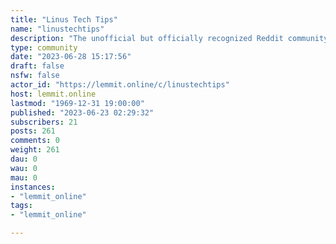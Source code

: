 ```yaml
---
title: "Linus Tech Tips" 
name: "linustechtips"
description: "The unofficial but officially recognized Reddit community discussing the latest LinusTechTips, TechQuickie and other LinusMediaGroup content. Come..."
type: community
date: "2023-06-28 15:17:56"
draft: false
nsfw: false
actor_id: "https://lemmit.online/c/linustechtips"
host: lemmit.online
lastmod: "1969-12-31 19:00:00"
published: "2023-06-23 02:29:32"
subscribers: 21
posts: 261
comments: 0
weight: 261
dau: 0
wau: 0
mau: 0
instances:
- "lemmit_online"
tags: 
- "lemmit_online"

---
```

